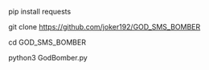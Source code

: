 pip install requests

git clone https://github.com/joker192/GOD_SMS_BOMBER

cd GOD_SMS_BOMBER

python3 GodBomber.py

